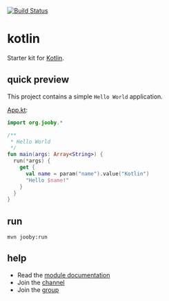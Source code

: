 [![Build Status](https://travis-ci.org/jooby-project/kotlin-starter.svg?branch=master)](https://travis-ci.org/jooby-project/kotlin-starter)
# kotlin

Starter kit for [Kotlin](http://kotlinlang.org/).

## quick preview

This project contains a simple `Hello World` application.

[App.kt](https://github.com/jooby-project/kotlin-starter/blob/master/src/main/kotlin/starter/kotlin/App.kt):

```kotlin
import org.jooby.*

/**
 * Hello World
 */
fun main(args: Array<String>) {
  run(*args) {
    get {
      val name = param("name").value("Kotlin")
      "Hello $name!"
    }
  }
}

```

## run

    mvn jooby:run

## help

* Read the [module documentation](http://jooby.org/doc/lang-kotlin)
* Join the [channel](https://gitter.im/jooby-project/jooby)
* Join the [group](https://groups.google.com/forum/#!forum/jooby-project)
